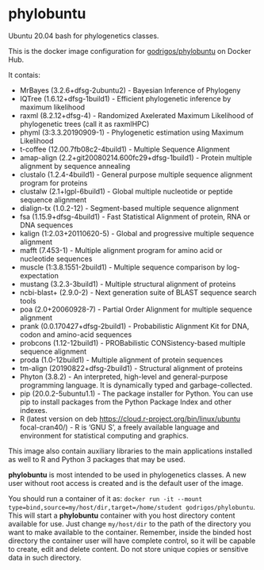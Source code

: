 # phylobuntu

Ubuntu 20.04 bash for phylogenetics classes.

This is the docker image configuration for [godrigos/phylobuntu](https://hub.docker.com/repository/docker/godrigos/phylobuntu) on Docker Hub.

It contais:
* MrBayes (3.2.6+dfsg-2ubuntu2) - Bayesian Inference of Phylogeny
* IQTree (1.6.12+dfsg-1build1) - Efficient phylogenetic inference by maximum likelihood
* raxml (8.2.12+dfsg-4) - Randomized Axelerated Maximum Likelihood of phylogenetic trees (call it as raxmlHPC)
* phyml (3:3.3.20190909-1) - Phylogenetic estimation using Maximum Likelihood
* t-coffee (12.00.7fb08c2-4build1) - Multiple Sequence Alignment
* amap-align (2.2+git20080214.600fc29+dfsg-1build1) - Protein multiple alignment by sequence annealing
* clustalo (1.2.4-4build1) - General purpose multiple sequence alignment program for proteins
* clustalw (2.1+lgpl-6build1) - Global multiple nucleotide or peptide sequence alignment
* dialign-tx (1.0.2-12) - Segment-based multiple sequence alignment
* fsa (1.15.9+dfsg-4build1) - Fast Statistical Alignment of protein, RNA or DNA sequences
* kalign (1:2.03+20110620-5) - Global and progressive multiple sequence alignment
* mafft (7.453-1) - Multiple alignment program for amino acid or nucleotide sequences
* muscle (1:3.8.1551-2build1) - Multiple sequence comparison by log-expectation
* mustang (3.2.3-3build1) - Multiple structural alignment of proteins
* ncbi-blast+ (2.9.0-2) - Next generation suite of BLAST sequence search tools
* poa (2.0+20060928-7) - Partial Order Alignment for multiple sequence alignment
* prank (0.0.170427+dfsg-2build1) - Probabilistic Alignment Kit for DNA, codon and amino-acid sequences
* probcons (1.12-12build1) - PROBabilistic CONSistency-based multiple sequence alignment
* proda (1.0-12build1) - Multiple alignment of protein sequences
* tm-align (20190822+dfsg-2build1) - Structural alignment of proteins
* Phyton (3.8.2) - An interpreted, high-level and general-purpose programming language. It is dynamically typed and garbage-collected.
* pip (20.0.2-5ubuntu1.1) - The package installer for Python. You can use pip to install packages from the Python Package Index and other indexes.
* R (latest version on deb https://cloud.r-project.org/bin/linux/ubuntu focal-cran40/) - R is ‘GNU S’, a freely available language and environment for statistical computing and graphics.

This image also contain auxiliary libraries to the main applications installed as well to R and Python 3 packages that may be used.

**phylobuntu** is most intended to be used in phylogenetics classes. A new user without root access is created and is the default user of the image.

You should run a container of it as: `docker run -it --mount type=bind,source=my/host/dir,target=/home/student godrigos/phylobuntu`. This will start a **phylobuntu** container with you host directory content available for use. Just change `my/host/dir` to the path of the directory you want to make available to the container. Remember, inside the binded host directory the container user will have complete control, so it will be capable to create, edit and delete content. Do not store unique copies or sensitive data in such directory.

